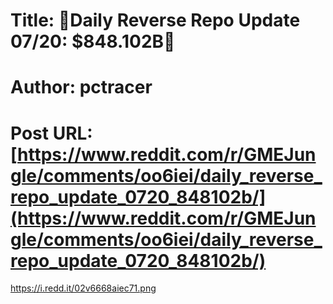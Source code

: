 # Title: 🔴Daily Reverse Repo Update 07/20: $848.102B🔴
# Author: pctracer
# Post URL: [https://www.reddit.com/r/GMEJungle/comments/oo6iei/daily_reverse_repo_update_0720_848102b/](https://www.reddit.com/r/GMEJungle/comments/oo6iei/daily_reverse_repo_update_0720_848102b/)


https://i.redd.it/02v6668aiec71.png